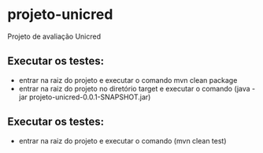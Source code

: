 # projeto-unicred
Projeto de avaliação Unicred

## Executar os testes:
* entrar na raiz do projeto e executar o comando mvn clean package
* entrar na raiz do projeto no diretório target e executar o comando (java -jar projeto-unicred-0.0.1-SNAPSHOT.jar)

## Executar os testes:
* entrar na raiz do projeto e executar o comando (mvn clean test)
